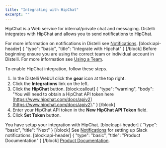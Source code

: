 ```yaml
---
title: "Integrating with HipChat"
excerpt: ""
---
```

HipChat is a Web service for internal/private chat and messaging. Distelli integrates with HipChat and allows you to send notifications to HipChat.

For more information on notifications in Distelli see [Notifications](doc:notifications-1).
[block:api-header]
{
  "type": "basic",
  "title": "Integrate with Hipchat"
}
[/block]
Before beginning ensure you are using the correct team or individual account in Distelli. For more information see [Using a Team](doc:using-a-team).

To enable HipChat integration, follow these steps.

1. In the Distelli WebUI click the **gear** icon at the top right.
2. Click the **Integrations** link on the left.
3. Click the **HipChat** button.
[block:callout]
{
  "type": "warning",
  "body": "You will need to obtain a HipChat API token here [https://www.hipchat.com/docs/apiv2](https://www.hipchat.com/docs/apiv2)."
}
[/block]
4. Enter your HipChat API token in the **New HipChat API Token** field.
5. Click **Set Token** button.

You have setup your integration with HipChat.
[block:api-header]
{
  "type": "basic",
  "title": "Next"
}
[/block]
See [Notifications](doc:notifications-1) for setting up Slack notifications.
[block:api-header]
{
  "type": "basic",
  "title": "Product Documentation"
}
[/block]
[Product Documentation](doc:product-documentation-index).